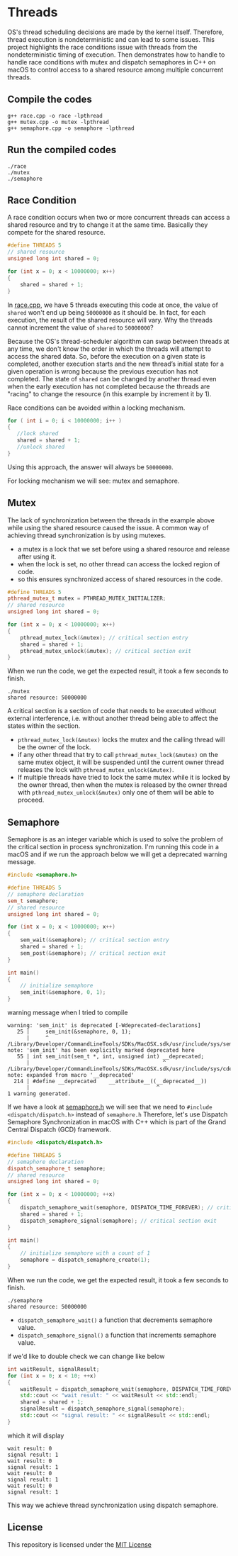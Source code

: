 # Threads

OS's thread scheduling decisions are made by the kernel itself. Therefore, thread execution is nondeterministic and can lead to some issues. This project highlights the race conditions issue with threads from the nondeterministic timing of execution. Then demonstrates how to handle to handle race conditions with mutex and dispatch semaphores in C++ on macOS to control access to a shared resource among multiple concurrent threads. 

## Compile the codes

```shell
g++ race.cpp -o race -lpthread
g++ mutex.cpp -o mutex -lpthread
g++ semaphore.cpp -o semaphore -lpthread
```

## Run the compiled codes 

```shell
./race
./mutex
./semaphore
```

## Race Condition

A race condition occurs when two or more concurrent threads can access a shared resource and try to change it at the same time. Basically they compete for the shared resource.  

```cpp
#define THREADS 5
// shared resource
unsigned long int shared = 0;

for (int x = 0; x < 10000000; x++)
{
    shared = shared + 1;
}
```

In [race.cpp](https://github.com/rubnsbarbosa/threads/blob/main/race.cpp), we have 5 threads executing this code at once, the value of `shared` won't end up being `50000000` as it should be. In fact, for each execution, the result of the shared resource will vary. Why the threads cannot increment the value of `shared` to `50000000`?

Because the OS's thread-scheduler algorithm can swap between threads at any time, we don't know the order in which the threads will attempt to access the shared data. So, before the execution on a given state is completed, another execution starts and the new thread’s initial state for a given operation is wrong because the previous execution has not completed. The state of `shared` can be changed by another thread even when the early execution has not completed because the threads are "racing" to change the resource (in this example by increment it by 1).

Race conditions can be avoided within a locking mechanism.

```cpp
for ( int i = 0; i < 10000000; i++ )
{
   //lock shared
   shared = shared + 1; 
   //unlock shared
}
```

Using this approach, the answer will always be `50000000`.

For locking mechanism we will see: mutex and semaphore.

## Mutex

The lack of synchronization between the threads in the example above while using the shared resource caused the issue. A common way of achieving thread synchronization is by using mutexes. 

* a mutex is a lock that we set before using a shared resource and release after using it.
* when the lock is set, no other thread can access the locked region of code.
* so this ensures synchronized access of shared resources in the code.

```cpp
#define THREADS 5
pthread_mutex_t mutex = PTHREAD_MUTEX_INITIALIZER;
// shared resource
unsigned long int shared = 0;

for (int x = 0; x < 10000000; x++)
{
    pthread_mutex_lock(&mutex); // critical section entry
    shared = shared + 1;
    pthread_mutex_unlock(&mutex); // critical section exit
}
```

When we run the code, we get the expected result, it took a few seconds to finish.

```shell
./mutex
shared resource: 50000000
```

A critical section is a section of code that needs to be executed without external interference, i.e. without another thread being able to affect the states within the section.  

* `pthread_mutex_lock(&mutex)` locks the mutex and the calling thread will be the owner of the lock.
*  if any other thread that try to call `pthread_mutex_lock(&mutex)` on the same mutex object, it will be suspended until the current owner thread releases the lock with `pthread_mutex_unlock(&mutex)`. 
* If multiple threads have tried to lock the same mutex while it is locked by the owner thread, then when the mutex is released by the owner thread with `pthread_mutex_unlock(&mutex)` only one of them will be able to proceed.

## Semaphore

Semaphore is as an integer variable which is used to solve the problem of the critical section in process synchronization. I'm running this code in a macOS and if we run the approach below we will get a deprecated warning message.

```cpp
#include <semaphore.h>

#define THREADS 5
// semaphore declaration
sem_t semaphore;
// shared resource
unsigned long int shared = 0;

for (int x = 0; x < 10000000; x++)
{
    sem_wait(&semaphore); // critical section entry
    shared = shared + 1;
    sem_post(&semaphore); // critical section exit
}

int main()
{
    // initialize semaphore
    sem_init(&semaphore, 0, 1);
}
```

warning message when I tried to compile

```shell
warning: 'sem_init' is deprecated [-Wdeprecated-declarations]
   25 |     sem_init(&semaphore, 0, 1);
      |     ^
/Library/Developer/CommandLineTools/SDKs/MacOSX.sdk/usr/include/sys/semaphore.h:55:42: note: 'sem_init' has been explicitly marked deprecated here
   55 | int sem_init(sem_t *, int, unsigned int) __deprecated;
      |                                          ^
/Library/Developer/CommandLineTools/SDKs/MacOSX.sdk/usr/include/sys/cdefs.h:214:40: note: expanded from macro '__deprecated'
  214 | #define __deprecated    __attribute__((__deprecated__))
      |                                        ^
1 warning generated.
```

If we have a look at [semaphore.h](https://github.com/swiftlang/swift-corelibs-libdispatch/blob/main/dispatch/semaphore.h) we will see that we need to `#include <dispatch/dispatch.h>` instead of `semaphore.h` Therefore, let's use Dispatch Semaphore Synchronization in macOS with C++ which is part of the Grand Central Dispatch (GCD) framework.

```cpp
#include <dispatch/dispatch.h>

#define THREADS 5
// semaphore declaration
dispatch_semaphore_t semaphore;
// shared resource
unsigned long int shared = 0;

for (int x = 0; x < 10000000; ++x)
{
    dispatch_semaphore_wait(semaphore, DISPATCH_TIME_FOREVER); // critical section entry
    shared = shared + 1;
    dispatch_semaphore_signal(semaphore); // critical section exit
}

int main()
{
    // initialize semaphore with a count of 1
    semaphore = dispatch_semaphore_create(1);
}
```

When we run the code, we get the expected result, it took a few seconds to finish.

```shell
./semaphore
shared resource: 50000000
```

* `dispatch_semaphore_wait()` a function that decrements semaphore value.
* `dispatch_semaphore_signal()` a function that increments semaphore value.

if we'd like to double check we can change like below

```cpp
int waitResult, signalResult;
for (int x = 0; x < 10; ++x)
{
    waitResult = dispatch_semaphore_wait(semaphore, DISPATCH_TIME_FOREVER);
    std::cout << "wait result: " << waitResult << std::endl;
    shared = shared + 1;
    signalResult = dispatch_semaphore_signal(semaphore);
    std::cout << "signal result: " << signalResult << std::endl;
}
```

which it will display

```shell
wait result: 0
signal result: 1
wait result: 0
signal result: 1
wait result: 0
signal result: 1
wait result: 0
signal result: 1
```

This way we achieve thread synchronization using dispatch semaphore.

## License<a id="license"></a>

This repository is licensed under the [MIT License](https://github.com/rubnsbarbosa/threads/blob/main/LICENSE)

